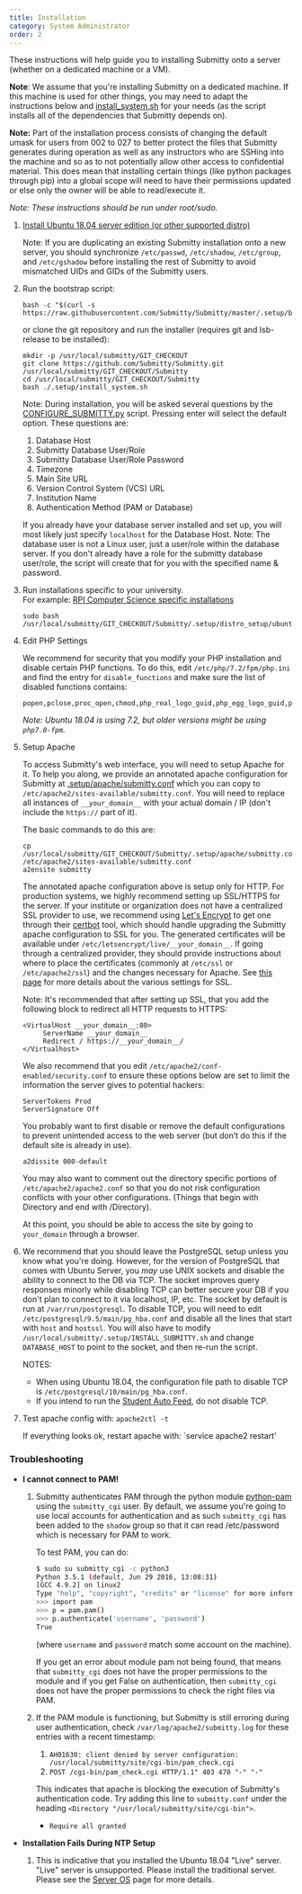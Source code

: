 ```yaml
---
title: Installation
category: System Administrator
order: 2
---
```


These instructions will help guide you to installing Submitty onto a
server (whether on a dedicated machine or a VM).

**Note**: We assume that you're installing Submitty on a dedicated machine. If this machine is
used for other things, you may need to adapt the instructions below and
[install_system.sh](https://github.com/Submitty/Submitty/blob/master/.setup/install_system.sh)
for your needs (as the script installs all of the dependencies that Submitty depends on).

**Note:** Part of the installation process consists of changing the default umask
for users from 002 to 027 to better protect the files that Submitty generates
during operation as well as any instructors who are SSHing into the machine and
so as to not potentially allow other access to confidential material. This does
mean that installing certain things (like python packages through pip) into a
global scope will need to have their permissions updated or else only the owner
will be able to read/execute it.

_Note: These instructions should be run under root/sudo._


1. [Install Ubuntu 18.04 server edition (or other supported distro)](server_os)

   Note: If you are duplicating an existing Submitty installation onto a new server, you should
   synchronize `/etc/passwd`, `/etc/shadow`, `/etc/group`, and `/etc/gshadow` before installing
   the rest of Submitty to avoid mismatched UIDs and GIDs of the Submitty users.

2. Run the bootstrap script:
   ```
   bash -c "$(curl -s https://raw.githubusercontent.com/Submitty/Submitty/master/.setup/bootstrap.sh)"
   ```
   
   or clone the git repository and run the installer (requires git and lsb-release to be installed):

   ```
   mkdir -p /usr/local/submitty/GIT_CHECKOUT
   git clone https://github.com/Submitty/Submitty.git /usr/local/submitty/GIT_CHECKOUT/Submitty
   cd /usr/local/submitty/GIT_CHECKOUT/Submitty
   bash ./.setup/install_system.sh
   ```

   Note: During installation, you will be asked several questions by the
   [CONFIGURE_SUBMITTY.py](https://github.com/Submitty/Submitty/blob/master/.setup/CONFIGURE_SUBMITTY.py)
   script. Pressing enter will select the default option. These questions are:
   1. Database Host
   2. Submitty Database User/Role
   3. Submitty Database User/Role Password
   4. Timezone
   5. Main Site URL
   6. Version Control System (VCS) URL
   7. Institution Name
   8. Authentication Method (PAM or Database)

   If you already have your database server installed and set up, you
   will most likely just specify `localhost` for the Database Host.
   Note: The database user is not a Linux user, just a user/role
   within the database server.  If you don't already have a role for
   the submitty database user/role, the script will create that for
   you with the specified name & password.


4. Run installations specific to your university.  
   For example:  [RPI Computer Science specific installations](https://github.com/Submitty/Submitty/blob/master/.setup/distro_setup/ubuntu/rpi.sh)

   ```
   sudo bash /usr/local/submitty/GIT_CHECKOUT/Submitty/.setup/distro_setup/ubuntu/rpi.sh
   ```


4. Edit PHP Settings

   We recommend for security that you modify your PHP installation and disable certain PHP functions.
   To do this, edit `/etc/php/7.2/fpm/php.ini`  and find the entry for `disable_functions` and make sure the list of
   disabled functions contains:

   ```
   popen,pclose,proc_open,chmod,php_real_logo_guid,php_egg_logo_guid,php_ini_scanned_files,php_ini_loaded_file,readlink,symlink,link,set_file_buffer,proc_close,proc_terminate,proc_get_status,proc_nice,getmyuid,getmygid,getmyinode,putenv,get_current_user,magic_quotes_runtime,set_magic_quotes_runtime,import_request_variables,ini_alter,stream_socket_client,stream_socket_server,stream_socket_accept,stream_socket_pair,stream_get_transports,stream_wrapper_restore,mb_send_mail,openlog,syslog,closelog,pfsockopen,posix_kill,apache_child_terminate,apache_get_modules,apache_get_version,apache_lookup_uri,apache_reset_timeout,apache_response_headers,virtual,system,phpinfo,exec,shell_exec,passthru,
   ```

   _Note: Ubuntu 18.04 is using 7.2, but older versions might be using `php7.0-fpm`._

5. Setup Apache

   To access Submitty's web interface, you will need to setup Apache for it.
   To help you along, we provide an annotated apache configuration for Submitty at
   [.setup/apache/submitty.conf](https://github.com/Submitty/Submitty/blob/master/.setup/apache/submitty.conf)
   which you can copy to `/etc/apache2/sites-available/submitty.conf`. You will
   need to replace all instances of `__your_domain__` with your actual
   domain / IP (don't include the `https://` part of it).

   The basic commands to do this are:
   ```
   cp /usr/local/submitty/GIT_CHECKOUT/Submitty/.setup/apache/submitty.conf /etc/apache2/sites-available/submitty.conf
   a2ensite submitty
   ```

   The annotated apache configuration above is setup only for HTTP. For production
   systems, we highly recommend setting up SSL/HTTPS for the server. If your institute
   or organization does not have a centralized SSL provider to use, we recommend
   using [Let's Encrypt](https://letsencrypt.org/) to get one through their
   [certbot](https://certbot.eff.org/) tool, which should handle upgrading the Submitty
   apache configuration to SSL for you. The generated certificates will
   be available under `/etc/letsencrypt/live/__your_domain__`. If going through
   a centralized provider, they should provide instructions about where to place
   the certificates (commonly at `/etc/ssl` or `/etc/apache2/ssl`) and the changes
   necessary for Apache. See [this page](https://httpd.apache.org/docs/2.4/ssl/ssl_howto.html)
   for more details about the various settings for SSL.

   Note: It's recommended that after setting up SSL, that you add the following block to
   redirect all HTTP requests to HTTPS:
   ```
   <VirtualHost __your_domain__:80>
        ServerName __your_domain__
        Redirect / https://__your_domain__/
   </Virtualhost>
   ```

   We also recommend that you edit `/etc/apache2/conf-enabled/security.conf` to ensure
   these options below are set to limit the information the server
   gives to potential hackers:

   ```
   ServerTokens Prod
   ServerSignature Off
   ```

   You probably want to first disable or remove the default
   configurations to prevent unintended access to the web server (but
   don’t do this if the default site is already in use).

   ```
   a2dissite 000-default
   ```

   You may also want to comment out the directory specific portions of
   ``` /etc/apache2/apache2.conf ``` so that you do not risk
   configuration conflicts with your other configurations.  (Things
   that begin with Directory and end with /Directory).

   At this point, you should be able to access the site by going to `your_domain`
   through a browser.

6. We recommend that you should leave the PostgreSQL setup unless you know what
   you're doing.  However, for the version of PostgreSQL that comes with Ubuntu
   Server, you _may_ use UNIX sockets and disable the ability to connect to the
   DB via TCP. The socket improves query responses minorly while disabling TCP
   can better secure your DB if you don't plan to connect to it via localhost,
   IP, etc. The socket by default is run at `/var/run/postgresql`. To disable
   TCP, you will need to edit `/etc/postgresql/9.5/main/pg_hba.conf` and
   disable all the lines that start with `host` and `hostssl`. You will also
   have to modify `/usr/local/submitty/.setup/INSTALL_SUBMITTY.sh` and change
   `DATABASE_HOST` to point to the socket, and then re-run the script.

   NOTES:
   - When using Ubuntu 18.04, the configuration file path to disable TCP is
     `/etc/postgresql/10/main/pg_hba.conf`.
   - If you intend to run the [Student Auto Feed](student_auto_feed), do not
     disable TCP.

7. Test apache config with:  `apache2ctl -t`

   If everything looks ok, restart apache with:  `service apache2 restart'


### Troubleshooting
- **I cannot connect to PAM!**
  1. Submitty authenticates PAM through the python module
     [python-pam](https://pypi.python.org/pypi/python-pam/) using the
     `submitty_cgi` user. By default, we assume you're going to use local accounts
     for authentication and as such `submitty_cgi` has been added to the `shadow`
     group so that it can read /etc/password which is necessary for PAM to work.

     To test PAM, you can do:

     ```bash
     $ sudo su submitty_cgi -c python3
     Python 3.5.1 (default, Jun 29 2016, 13:08:31)
     [GCC 4.9.2] on linux2
     Type "help", "copyright", "credits" or "license" for more information.
     >>> import pam
     >>> p = pam.pam()
     >>> p.authenticate('username', 'password')
     True
     ```

     (where `username` and `password` match some account on the machine).

     If you get an error about module pam not being found, that means that
     `submitty_cgi` does not have the proper permissions to the module and if
     you get False on authentication, then `submitty_cgi` does not have the
     proper permissions to check the right files via PAM.

  2. If the PAM module is functioning, but Submitty is still erroring during
     user authentication, check `/var/log/apache2/submitty.log` for these
     entries with a recent timestamp:

     1. `AH01630: client denied by server configuration: /usr/local/submitty/site/cgi-bin/pam_check.cgi`
     2. `POST /cgi-bin/pam_check.cgi HTTP/1.1" 403 470 "-" "-"`

     This indicates that apache is blocking the execution of Submitty's
     authentication code.  Try adding this line to `submitty.conf` under the
     heading `<Directory "/usr/local/submitty/site/cgi-bin">`.

     - `Require all granted`

- **Installation Fails During NTP Setup**
  1.  This is indicative that you installed the Ubuntu 18.04 "Live" server.
      "Live" server is unsupported.  Please install the traditional server.
      Please see the [Server OS](server_os) page for more details.
